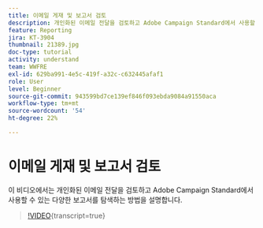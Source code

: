 ```yaml
---
title: 이메일 게재 및 보고서 검토
description: 개인화된 이메일 전달을 검토하고 Adobe Campaign Standard에서 사용할 수 있는 다양한 보고서를 탐색하는 방법을 알아봅니다.
feature: Reporting
jira: KT-3904
thumbnail: 21389.jpg
doc-type: tutorial
activity: understand
team: WWFRE
exl-id: 629ba991-4e5c-419f-a32c-c632445afaf1
role: User
level: Beginner
source-git-commit: 943599bd7ce139ef846f093ebda9084a91550aca
workflow-type: tm+mt
source-wordcount: '54'
ht-degree: 22%

---
```


# 이메일 게재 및 보고서 검토

이 비디오에서는 개인화된 이메일 전달을 검토하고 Adobe Campaign Standard에서 사용할 수 있는 다양한 보고서를 탐색하는 방법을 설명합니다.

>[!VIDEO](https://video.tv.adobe.com/v/21389?learn=on){transcript=true}
